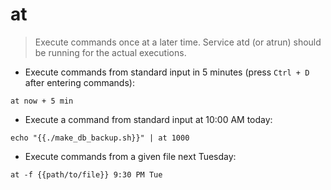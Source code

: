 # at

> Execute commands once at a later time.
> Service atd (or atrun) should be running for the actual executions.

- Execute commands from standard input in 5 minutes (press `Ctrl + D` after entering commands):

`at now + 5 min`

- Execute a command from standard input at 10:00 AM today:

`echo "{{./make_db_backup.sh}}" | at 1000`

- Execute commands from a given file next Tuesday:

`at -f {{path/to/file}} 9:30 PM Tue`
